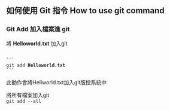 ## 如何使用 Git 指令 How to use git command


### Git Add 加入檔案進 git  
將 **Helloworld.txt** 加入git  
<pre lang="no-highlight"><code>
```
git add <b>Helloworld.txt</b>
```
</code></pre>
此動作會將Hellworld.txt加入git版控系統中  


將所有檔案加入git  
`git add --all`
